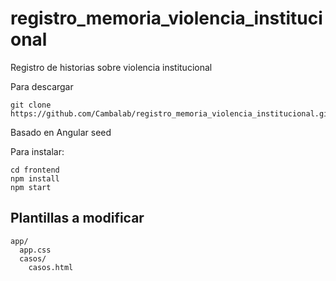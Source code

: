 # registro_memoria_violencia_institucional
Registro de historias sobre violencia institucional

Para descargar

```
git clone https://github.com/Cambalab/registro_memoria_violencia_institucional.git
```

Basado en Angular seed

Para instalar:

```
cd frontend
npm install
npm start
```

## Plantillas a modificar

```
app/
  app.css
  casos/
    casos.html
```

